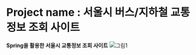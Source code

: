 # Project name : 서울시 버스/지하철 교통정보 조회 사이트

**Spring을 활용한 서울시 교통정보 조회 사이트**
![그림1](https://github.com/kimgeen/SeoulTransport/assets/146930254/4b28e523-5ab0-4fdf-a766-210937584f14)
